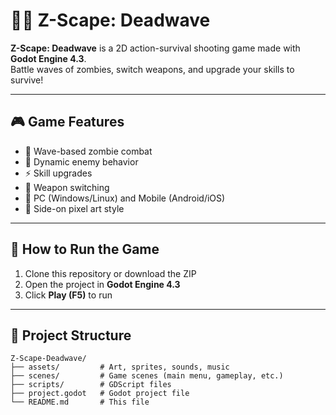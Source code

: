 # 🧟‍♂️ Z-Scape: Deadwave

**Z-Scape: Deadwave** is a 2D action-survival shooting game made with **Godot Engine 4.3**.  
Battle waves of zombies, switch weapons, and upgrade your skills to survive!

---

## 🎮 Game Features

- 🔫 Wave-based zombie combat
- 🧠 Dynamic enemy behavior
- ⚡ Skill upgrades
- 🔁 Weapon switching
- 📱 PC (Windows/Linux) and Mobile (Android/iOS)
- 🎨 Side-on pixel art style

---

## 🚀 How to Run the Game

1. Clone this repository or download the ZIP
2. Open the project in **Godot Engine 4.3**
3. Click **Play (F5)** to run

---

## 📁 Project Structure

```plaintext
Z-Scape-Deadwave/
├── assets/         # Art, sprites, sounds, music
├── scenes/         # Game scenes (main menu, gameplay, etc.)
├── scripts/        # GDScript files
├── project.godot   # Godot project file
└── README.md       # This file
